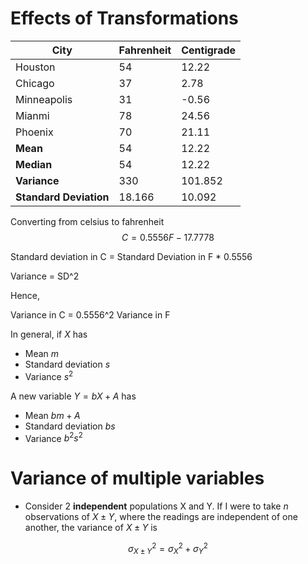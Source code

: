 # Effects of Transformations

| City               | Fahrenheit | Centigrade |
| ------------------ | ---------- | ---------- |
| Houston            | 54         | 12.22      |
| Chicago            | 37         | 2.78       |
| Minneapolis        | 31         | -0.56      |
| Mianmi             | 78         | 24.56      |
| Phoenix            | 70         | 21.11      |
| **Mean**               | 54         | 12.22      |
| **Median**             | 54         | 12.22      |
| **Variance**           | 330        | 101.852    |
| **Standard Deviation** | 18.166     | 10.092     |

Converting from celsius to fahrenheit
$$
C = 0.5556F - 17.7778
$$

Standard deviation in C = Standard Deviation in F * 0.5556

Variance = SD^2

Hence,

Variance in C = 0.5556^2 Variance in F

In general, if $X$ has
- Mean $m$
- Standard deviation $s$
- Variance $s^2$

A new variable $Y = bX + A$ has
- Mean $bm + A$
- Standard deviation $bs$
- Variance $b^2s^2$

# Variance of multiple variables
- Consider 2 **independent** populations X and Y. If I were to take $n$ observations of $X \pm Y$, where the readings are independent of one another, the variance of $X \pm Y$ is

$$
\sigma^2_{X \pm Y} = \sigma^2_X + \sigma^2_Y
$$